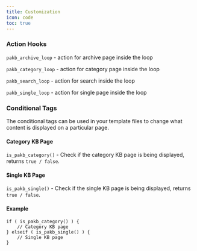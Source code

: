 ```yaml
---
title: Customization
icon: code
toc: true
---
```


### Action Hooks
`pakb_archive_loop` - action for archive page inside the loop

`pakb_category_loop` - action for category page inside the loop

`pakb_search_loop` - action for search inside the loop

`pakb_single_loop` - action for single page inside the loop

### Conditional Tags
The conditional tags can be used in your template files to change what content is displayed on a particular page.

#### Category KB Page
`is_pakb_category()` - Check if the category KB page is being displayed, returns `true / false`.

#### Single KB Page
`is_pakb_single()` - Check if the single KB page is being displayed, returns `true / false`.

#### Example
```
if ( is_pakb_category() ) {
	// Category KB page
} elseif ( is_pakb_single() ) {
	// Single KB page
}
```
